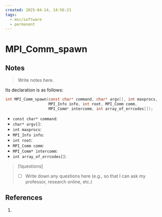```yaml
---
created: 2025-04-14, 14:56:21
tags:
  - msc/software
  - permanent
---
```

# MPI_Comm_spawn

## Notes

> Write notes here.

Its declaration is as follows:

```c
int MPI_Comm_spawn(const char* command, char* argv[], int maxprocs,
                   MPI_Info info, int root, MPI_Comm comm,
                   MPI_Comm* intercomm, int array_of_errcodes[]);
```

- `const char* command`:
- `char* argv[]`:
- `int maxprocs`:
- `MPI_Info info`:
- `int root`:
- `MPI_Comm comm`:
- `MPI_Comm* intercomm`:
- `int array_of_errcodes[]`:

> [!questions]
> - [ ] Write down any questions here (e.g., so that I can ask my professor, research online, etc.)

## References

1. 

